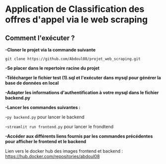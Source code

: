 # Application de Classification des offres d'appel via le web scraping 

## Comment l'exécuter ?

**-Cloner le projet via la commande suivante**

`git clone https://github.com/Abdoul08/projet_web_scraping.git`

**-Se placer dans le repertoire racine du projet**

**-Télécharger le fichier test (1).sql et l'exécuter dans mysql pour générer la base de données en local**

**-Adapter les informations d'authentification à votre mysql dans le fichier backend.py**

**-Lancer les commandes suivantes :**

-`py backend.py` pour lancer le backend

-`streamlit run frontend.py` pour lancer le frondtend

**-Accéder aux différents liens fournis par les commandes précédentes pour afficher le frontend et le backend**

Lien vers le docker hub des images frontend et backend : https://hub.docker.com/repositories/abdoul08





